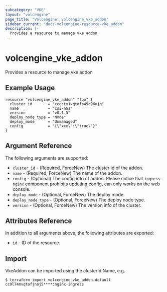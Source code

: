```yaml
---
subcategory: "VKE"
layout: "volcengine"
page_title: "Volcengine: volcengine_vke_addon"
sidebar_current: "docs-volcengine-resource-vke_addon"
description: |-
  Provides a resource to manage vke addon
---
```

# volcengine_vke_addon
Provides a resource to manage vke addon
## Example Usage
```hcl
resource "volcengine_vke_addon" "foo" {
  cluster_id       = "cccctv1vqtofp49d96ujg"
  name             = "csi-nas"
  version          = "v0.1.3"
  deploy_node_type = "Node"
  deploy_mode      = "Unmanaged"
  config           = "{\"xxx\":\"true\"}"
}
```
## Argument Reference
The following arguments are supported:
* `cluster_id` - (Required, ForceNew) The cluster id of the addon.
* `name` - (Required, ForceNew) The name of the addon.
* `config` - (Optional) The config info of addon. Please notice that `ingress-nginx` component prohibits updating config, can only works on the web console.
* `deploy_mode` - (Optional, ForceNew) The deploy mode.
* `deploy_node_type` - (Optional, ForceNew) The deploy node type.
* `version` - (Optional, ForceNew) The version info of the cluster.

## Attributes Reference
In addition to all arguments above, the following attributes are exported:
* `id` - ID of the resource.



## Import
VkeAddon can be imported using the clusterId:Name, e.g.
```
$ terraform import volcengine_vke_addon.default cc9l74mvqtofjnoj5****:nginx-ingress
```

